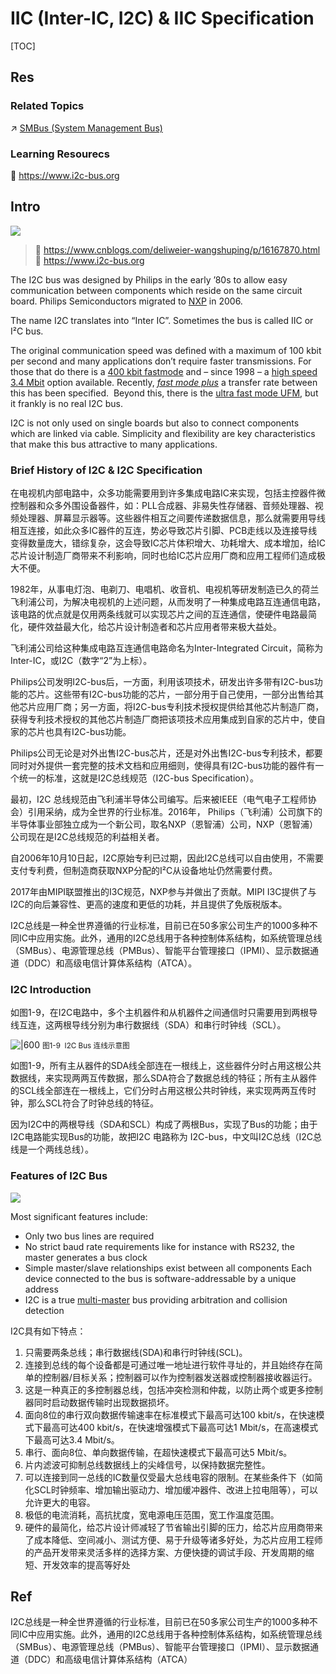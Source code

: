 # IIC (Inter-IC, I2C) & IIC Specification

[TOC]



## Res
### Related Topics
↗ [SMBus (System Management Bus)](../Other%20Buses/SMBus%20(System%20Management%20Bus).md)


### Learning Resourecs
📂 https://www.i2c-bus.org



## Intro
![](../../../../../../../Assets/Pics/Pasted%20image%2020240327203333.png)

> 🔗 https://www.cnblogs.com/deliweier-wangshuping/p/16167870.html
> 🔗 https://www.i2c-bus.org

The I2C bus was designed by Philips in the early ’80s to allow easy communication between components which reside on the same circuit board. Philips Semiconductors migrated to [NXP](http://www.nxp.com/) in 2006.

The name I2C translates into “Inter IC”. Sometimes the bus is called IIC or I²C bus.

The original communication speed was defined with a maximum of 100 kbit per second and many applications don’t require faster transmissions. For those that do there is a [400 kbit fastmode](https://www.i2c-bus.org/fastmode/) and – since 1998 – a [high speed 3.4 Mbit](https://www.i2c-bus.org/highspeed/) option available. Recently, _[fast mode plus](https://www.i2c-bus.org/fast-mode-plus/)_ a transfer rate between this has been specified.  Beyond this, there is the [ultra fast mode UFM](https://www.i2c-bus.org/ultra-fast-mode-ufm/), but it frankly is no real I2C bus.

I2C is not only used on single boards but also to connect components which are linked via cable. Simplicity and flexibility are key characteristics that make this bus attractive to many applications.


### Brief History of I2C & I2C Specification
在电视机内部电路中，众多功能需要用到许多集成电路IC来实现，包括主控器件微控制器和众多外围设备器件，如：PLL合成器、非易失性存储器、音频处理器、视频处理器、屏幕显示器等。这些器件相互之间要传递数据信息，那么就需要用导线相互连接，如此众多IC器件的互连，势必导致芯片引脚、PCB走线以及连接导线变得数量庞大，错综复杂，这会导致IC芯片体积增大、功耗增大、成本增加，给IC芯片设计制造厂商带来不利影响，同时也给IC芯片应用厂商和应用工程师们造成极大不便。

1982年，从事电灯泡、电剃刀、电唱机、收音机、电视机等研发制造已久的荷兰飞利浦公司，为解决电视机的上述问题，从而发明了一种集成电路互连通信电路，该电路的优点就是仅用两条线就可以实现芯片之间的互连通信，使硬件电路最简化，硬件效益最大化，给芯片设计制造者和芯片应用者带来极大益处。

飞利浦公司给这种集成电路互连通信电路命名为Inter-Integrated Circuit，简称为Inter-IC，或I2C（数字“2”为上标）。

Philips公司发明I2C-bus后，一方面，利用该项技术，研发出许多带有I2C-bus功能的芯片。这些带有I2C-bus功能的芯片，一部分用于自己使用，一部分出售给其他芯片应用厂商；另一方面，将I2C-bus专利技术授权提供给其他芯片制造厂商，获得专利技术授权的其他芯片制造厂商把该项技术应用集成到自家的芯片中，使自家的芯片也具有I2C-bus功能。

Philips公司无论是对外出售I2C-bus芯片，还是对外出售I2C-bus专利技术，都要同时对外提供一套完整的技术文档和应用细则，使得具有I2C-bus功能的器件有一个统一的标准，这就是I2C总线规范（I2C-bus Specification）。

最初，I2C 总线规范由飞利浦半导体公司编写。后来被IEEE（电气电子工程师协会）引用采纳，成为全世界的行业标准。2016年， Philips（飞利浦）公司旗下的半导体事业部独立成为一个新公司，取名NXP（恩智浦）公司，NXP（恩智浦）公司现在是I2C总线规范的利益相关者。

自2006年10月10日起，I2C原始专利已过期，因此I2C总线可以自由使用，不需要支付专利费，但制造商获取NXP分配的I²C从设备地址仍然需要付费。

2017年由MIPI联盟推出的I3C规范，NXP参与并做出了贡献。MIPI I3C提供了与I2C的向后兼容性、更高的速度和更低的功耗，并且提供了免版税版本。

I2C总线是一种全世界遵循的行业标准，目前已在50多家公司生产的1000多种不同IC中应用实施。此外，通用的I2C总线用于各种控制体系结构，如系统管理总线（SMBus）、电源管理总线（PMBus）、智能平台管理接口（IPMI）、显示数据通道（DDC）和高级电信计算体系结构（ATCA）。


### I2C Introduction
如图1-9，在I2C电路中，多个主机器件和从机器件之间通信时只需要用到两根导线互连，这两根导线分别为串行数据线（SDA）和串行时钟线（SCL）。

![|600](../../../../../../../Assets/Pics/Pasted%20image%2020240327203351.png)
<small>图1-9  I2C Bus 连线示意图</small>

如图1-9，所有主从器件的SDA线全部连在一根线上，这些器件分时占用这根公共数据线，来实现两两互传数据，那么SDA符合了数据总线的特征；所有主从器件的SCL线全部连在一根线上，它们分时占用这根公共时钟线，来实现两两互传时钟，那么SCL符合了时钟总线的特征。

因为I2C中的两根导线（SDA和SCL）构成了两根Bus，实现了Bus的功能；由于I2C电路能实现Bus的功能，故把I2C 电路称为 I2C-bus，中文叫I2C总线（I2C总线是一个两线总线）。


### Features of I2C Bus
![](../../../../../../../Assets/Pics/Pasted%20image%2020240327195618.png)

Most significant features include:
- Only two bus lines are required
- No strict baud rate requirements like for instance with RS232, the master generates a bus clock
- Simple master/slave relationships exist between all components Each device connected to the bus is software-addressable by a unique address
- I2C is a true [multi-master](https://www.i2c-bus.org/MultiMaster/) bus providing arbitration and collision detection

I2C具有如下特点：
1. 只需要两条总线；串行数据线(SDA)和串行时钟线(SCL)。
2. 连接到总线的每个设备都是可通过唯一地址进行软件寻址的，并且始终存在简单的控制器/目标关系；控制器可以作为控制器发送器或控制器接收器运行。
3. 这是一种真正的多控制器总线，包括冲突检测和仲裁，以防止两个或更多控制器同时启动数据传输时出现数据损坏。
4. 面向8位的串行双向数据传输速率在标准模式下最高可达100 kbit/s，在快速模式下最高可达400 kbit/s，在快速增强模式下最高可达1 Mbit/s，在高速模式下最高可达3.4 Mbit/s。
5. 串行、面向8位、单向数据传输，在超快速模式下最高可达5 Mbit/s。
6. 片内滤波可抑制总线数据线上的尖峰信号，以保持数据完整性。
7. 可以连接到同一总线的IC数量仅受最大总线电容的限制。在某些条件下（如简化SCL时钟频率、增加输出驱动力、增加缓冲器件、改进上拉电阻等），可以允许更大的电容。
8. 极低的电流消耗，高抗扰度，宽电源电压范围，宽工作温度范围。
9. 硬件的最简化，给芯片设计师减轻了节省输出引脚的压力，给芯片应用商带来了成本降低、空间减小、测试方便、易于升级等诸多好处，为芯片应用工程师的产品开发带来灵活多样的选择方案、方便快捷的调试手段、开发周期的缩短、开发效率的提高等好处



## Ref
[👍 彻底搞懂I2C总线（一）什么是I2C？什么是总线？什么是I2C总线？什么是I2C标准？I2C总线特点？I2C标准发展历史？ | cnblog]: https://www.cnblogs.com/deliweier-wangshuping/p/16167870.html

I2C总线是一种全世界遵循的行业标准，目前已在50多家公司生产的1000多种不同IC中应用实施。此外，通用的I2C总线用于各种控制体系结构，如系统管理总线（SMBus）、电源管理总线（PMBus）、智能平台管理接口（IPMI）、显示数据通道（DDC）和高级电信计算体系结构（ATCA）

[👍 彻底搞懂I2C总线（2）标准模式_快速模式_快速增强模式下的I2C通信协议 | cnblog]: https://www.cnblogs.com/deliweier-wangshuping/p/16228208.html

